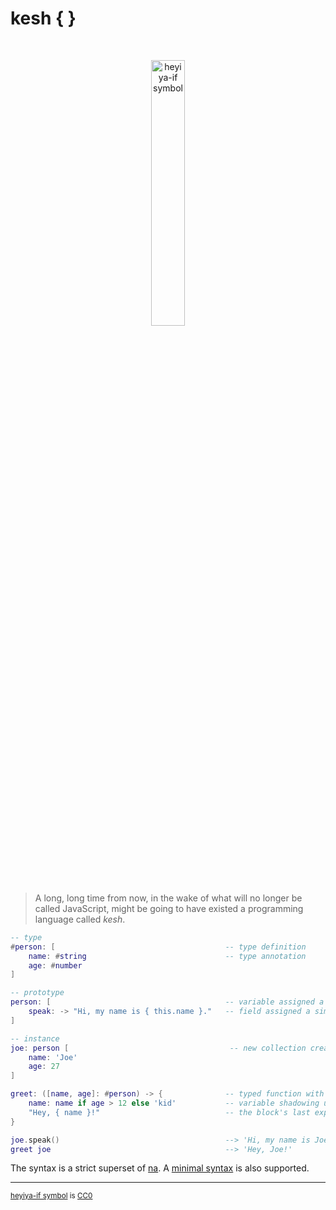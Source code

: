 # kesh { }

<p>&nbsp;</p>
<p align="center" width="100%"><img width="33%" alt="heyiya-if symbol" src="https://upload.wikimedia.org/wikipedia/commons/c/c2/Double_spirale.svg"></p>
<p>&nbsp;</p>

> A long, long time from now, in the wake of what will no longer be called JavaScript, might be going to have existed a programming language called _kesh_.


```lua
-- type
#person: [                                      -- type definition
    name: #string                               -- type annotation
    age: #number
]

-- prototype
person: [                                       -- variable assigned a collection
    speak: -> "Hi, my name is { this.name }."   -- field assigned a simple inline function
]

-- instance
joe: person [                                    -- new collection created from prototype
    name: 'Joe'
    age: 27
]

greet: ([name, age]: #person) -> {              -- typed function with argument unpacking
    name: name if age > 12 else 'kid'           -- variable shadowing using an if-else expression
    "Hey, { name }!"                            -- the block's last expression is returned
}

joe.speak()                                     --> 'Hi, my name is Joe.'
greet joe                                       --> 'Hey, Joe!'
```

The syntax is a strict superset of [na](https://github.com/kesh-lang/na). A [minimal syntax](./minimal-syntax.md) is also supported.

---

<sup>[heyiya-if symbol](https://commons.wikimedia.org/wiki/File:Double_spirale.svg) is [CC0](https://creativecommons.org/publicdomain/zero/1.0/)</sup>
